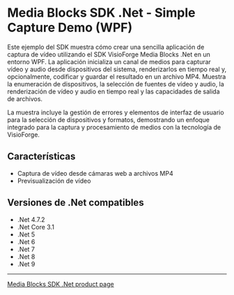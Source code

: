 # Media Blocks SDK .Net - Simple Capture Demo (WPF)

Este ejemplo del SDK muestra cómo crear una sencilla aplicación de captura de vídeo utilizando el SDK VisioForge Media Blocks .Net en un entorno WPF. La aplicación inicializa un canal de medios para capturar vídeo y audio desde dispositivos del sistema, renderizarlos en tiempo real y, opcionalmente, codificar y guardar el resultado en un archivo MP4. Muestra la enumeración de dispositivos, la selección de fuentes de vídeo y audio, la renderización de vídeo y audio en tiempo real y las capacidades de salida de archivos.

La muestra incluye la gestión de errores y elementos de interfaz de usuario para la selección de dispositivos y formatos, demostrando un enfoque integrado para la captura y procesamiento de medios con la tecnología de VisioForge.

## Características

- Captura de vídeo desde cámaras web a archivos MP4
- Previsualización de vídeo

## Versiones de .Net compatibles

- .Net 4.7.2
- .Net Core 3.1
- .Net 5
- .Net 6
- .Net 7
- .Net 8
- .Net 9

---

[Media Blocks SDK .Net product page](https://www.visioforge.com/media-blocks-sdk)
